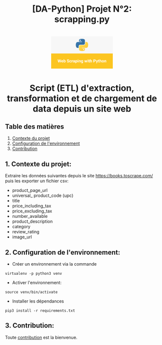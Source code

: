 

# <div align="center"> [DA-Python] Projet N°2: scrapping.py </div>
# <p align="center"><img width=40% src="https://github.com/hanroy/DevPy-P2/blob/main/img/webscrapping.png?raw=true"></p>
# <div align="center"> Script (ETL) d'extraction, transformation et de chargement de data depuis un site web </div>


## Table des matières
1. [Contexte du projet](#part1)
2. [Configuration de l'environnement](#part2)
3. [Contribution](#part3)

## <a name="part1"> 1. Contexte du projet: </a>

Extraire les données suivantes depuis le site https://books.toscrape.com/ puis les exporter un fichier csv:

- product_page_url
- universal_ product_code (upc)
- title
- price_including_tax
- price_excluding_tax
- number_available
- product_description
- category
- review_rating
- image_url

## <a name="part2"> 2. Configuration de l'environnement: </a>

- Créer un environnement via la commande 

```
virtualenv -p python3 venv
```

- Activer l'environnement:  

```
source venv/bin/activate
```

- Installer les dépendances

```
pip3 install -r requirements.txt
```

## <a name="part3"> 3. Contribution: </a>
Toute [contribution](https://github.com/hanroy/DevPy-P2/blob/main/CONTRIBUTING.md) est la bienvenue.
